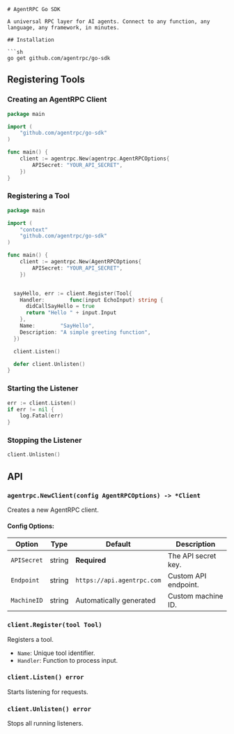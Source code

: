 ```
# AgentRPC Go SDK

A universal RPC layer for AI agents. Connect to any function, any language, any framework, in minutes.

## Installation

```sh
go get github.com/agentrpc/go-sdk
```

## Registering Tools

### Creating an AgentRPC Client

```go
package main

import (
	"github.com/agentrpc/go-sdk"
)

func main() {
	client := agentrpc.New(agentrpc.AgentRPCOptions{
		APISecret: "YOUR_API_SECRET",
	})
}
```

### Registering a Tool

```go
package main

import (
	"context"
	"github.com/agentrpc/go-sdk"
)

func main() {
	client := agentrpc.New(AgentRPCOptions{
		APISecret: "YOUR_API_SECRET",
	})


  sayHello, err := client.Register(Tool{
    Handler:        func(input EchoInput) string {
      didCallSayHello = true
      return "Hello " + input.Input
    },
    Name:        "SayHello",
    Description: "A simple greeting function",
  })

  client.Listen()

  defer client.Unlisten()
}
```

### Starting the Listener

```go
err := client.Listen()
if err != nil {
	log.Fatal(err)
}
```

### Stopping the Listener

```go
client.Unlisten()
```

## API

### `agentrpc.NewClient(config AgentRPCOptions) -> *Client`

Creates a new AgentRPC client.

#### Config Options:

| Option       | Type   | Default                    | Description          |
|-------------|--------|----------------------------|----------------------|
| `APISecret` | string | **Required**               | The API secret key.  |
| `Endpoint`  | string | `https://api.agentrpc.com` | Custom API endpoint. |
| `MachineID` | string | Automatically generated    | Custom machine ID.   |

### `client.Register(tool Tool)`

Registers a tool.

- `Name`: Unique tool identifier.
- `Handler`: Function to process input.


### `client.Listen() error`

Starts listening for requests.

### `client.Unlisten() error`

Stops all running listeners.
```
